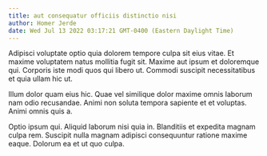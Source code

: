 ```yaml
---
title: aut consequatur officiis distinctio nisi
author: Homer Jerde
date: Wed Jul 13 2022 03:17:21 GMT-0400 (Eastern Daylight Time)
---
```

Adipisci voluptate optio quia dolorem tempore culpa sit eius vitae. Et maxime voluptatem natus mollitia fugit sit. Maxime aut ipsum et doloremque qui. Corporis iste modi quos qui libero ut. Commodi suscipit necessitatibus et quia ullam hic ut.

 Illum dolor quam eius hic. Quae vel similique dolor maxime omnis laborum nam odio recusandae. Animi non soluta tempora sapiente et et voluptas. Animi omnis quis a.

 Optio ipsum qui. Aliquid laborum nisi quia in. Blanditiis et expedita magnam culpa rem. Suscipit nulla magnam adipisci consequuntur ratione maxime eaque. Dolorum ea et ut quo culpa.